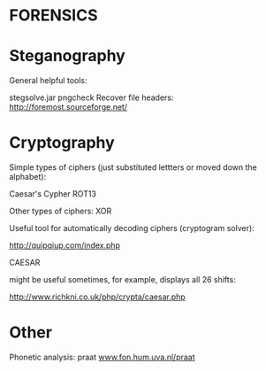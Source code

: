 # FORENSICS

Steganography
=============

General helpful tools:

stegsolve.jar
pngcheck
Recover file headers: http://foremost.sourceforge.net/


Cryptography
============

Simple types of ciphers (just substituted lettters or moved down the alphabet):

Caesar's Cypher
ROT13


Other types of ciphers: XOR

Useful tool for automatically decoding ciphers (cryptogram solver):

http://quipqiup.com/index.php


CAESAR

might be useful sometimes, for example, displays all 26 shifts:

http://www.richkni.co.uk/php/crypta/caesar.php

Other
=====

Phonetic analysis: praat www.fon.hum.uva.nl/praat